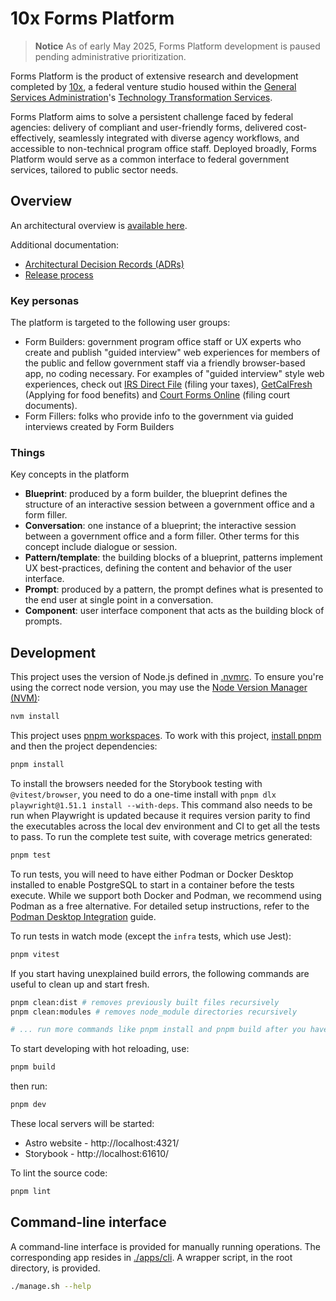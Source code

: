 # 10x Forms Platform

> **Notice**
> As of early May 2025, Forms Platform development is paused pending administrative prioritization.

Forms Platform is the product of extensive research and development completed by [10x](https://10x.gsa.gov/), a federal venture studio housed within the [General Services Administration](https://www.gsa.gov/)'s [Technology Transformation Services](https://tts.gsa.gov/).

Forms Platform aims to solve a persistent challenge faced by federal agencies: delivery of compliant and user-friendly forms, delivered cost-effectively, seamlessly integrated with diverse agency workflows, and accessible to non-technical program office staff. Deployed broadly, Forms Platform would serve as a common interface to federal government services, tailored to public sector needs.

## Overview

An architectural overview is [available here](documents/architecture.md).

Additional documentation:

- [Architectural Decision Records (ADRs)](./documents/adr/)
- [Release process](./documents/release-process.md)

### Key personas

The platform is targeted to the following user groups:

- Form Builders: government program office staff or UX experts who create and publish "guided interview" web experiences for members of the public and fellow government staff via a friendly browser-based app, no coding necessary. For examples of "guided interview" style web experiences, check out [IRS Direct File](https://coforma.io/case-studies/irs-direct-file#results) (filing your taxes), [GetCalFresh](https://codeforamerica.org/news/overcoming-barriers-setting-expectations-for-calfresh-eligibility/) (Applying for food benefits) and [Court Forms Online](https://courtformsonline.org/) (filing court documents).
- Form Fillers: folks who provide info to the government via guided interviews created by Form Builders

### Things

Key concepts in the platform

- **Blueprint**: produced by a form builder, the blueprint defines the structure of an interactive session between a government office and a form filler.
- **Conversation**: one instance of a blueprint; the interactive session between a government office and a form filler. Other terms for this concept include dialogue or session.
- **Pattern/template**: the building blocks of a blueprint, patterns implement UX best-practices, defining the content and behavior of the user interface.
- **Prompt**: produced by a pattern, the prompt defines what is presented to the end user at single point in a conversation.
- **Component**: user interface component that acts as the building block of prompts.

## Development

This project uses the version of Node.js defined in [.nvmrc](./nvmrc). To ensure you're using the correct node version, you may use the [Node Version Manager (NVM)](https://github.com/nvm-sh/nvm):

```bash
nvm install
```

This project uses [pnpm workspaces](https://pnpm.io/workspaces). To work with this project, [install pnpm](https://pnpm.io/installation) and then the project dependencies:

```bash
pnpm install
```

To install the browsers needed for the Storybook testing with `@vitest/browser`, you need to do a one-time install with `pnpm dlx playwright@1.51.1 install --with-deps`. This command also needs to be run when Playwright is updated because it requires version parity to find the executables across the local dev environment and CI to get all the tests to pass. To run the complete test suite, with coverage metrics generated:

```bash
pnpm test
```

To run tests, you will need to have either Podman or Docker Desktop installed to enable PostgreSQL to start in a container before the tests execute. While we support both Docker and Podman, we recommend using Podman as a free alternative. For detailed setup instructions, refer to the [Podman Desktop Integration](./documents/podman-integration.md) guide.

To run tests in watch mode (except the `infra` tests, which use Jest):

```bash
pnpm vitest
```

If you start having unexplained build errors, the following commands are useful to clean up and start fresh.

```bash
pnpm clean:dist # removes previously built files recursively
pnpm clean:modules # removes node_module directories recursively

# ... run more commands like pnpm install and pnpm build after you have run these
```

To start developing with hot reloading, use:

```bash
pnpm build
```

then run:

```bash
pnpm dev
```

These local servers will be started:

- Astro website - http://localhost:4321/
- Storybook - http://localhost:61610/

To lint the source code:

```bash
pnpm lint
```

## Command-line interface

A command-line interface is provided for manually running operations. The corresponding app resides in [./apps/cli](./apps/cli). A wrapper script, in the root directory, is provided.

```bash
./manage.sh --help
```
